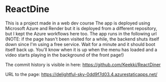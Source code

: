 # ReactDine
This is a project made in a web dev course
The app is deployed using Microsoft Azure and Render but
it is deployed from a different repository, but I kept the
Azure workflows here too. The app runs in the following url
(NOTE: if the page hasn't been visited for a while, the backend
shuts itself down since I'm using a free service. Wait for a minute
and it should boot itself back up. You'll know when it is up 
when the menu has loaded and a video starts playing in the background
of the front page!)

The commit history is visible in here: https://github.com/Keekki/ReactDiner

URL to the page: https://delightful-sky-0dd9f7d03.4.azurestaticapps.net/

